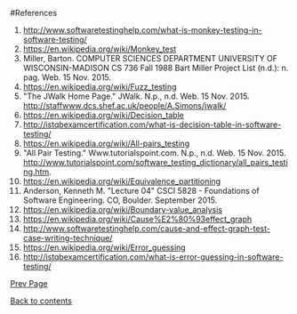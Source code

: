 #References

1.	http://www.softwaretestinghelp.com/what-is-monkey-testing-in-software-testing/
2.	https://en.wikipedia.org/wiki/Monkey_test
3.	Miller, Barton. COMPUTER SCIENCES DEPARTMENT UNIVERSITY OF WISCONSIN-MADISON CS 736 Fall 1988 Bart Miller Project List (n.d.): n. pag. Web. 15 Nov. 2015.
4.	https://en.wikipedia.org/wiki/Fuzz_testing
5.	"The JWalk Home Page." JWalk. N.p., n.d. Web. 15 Nov. 2015. http://staffwww.dcs.shef.ac.uk/people/A.Simons/jwalk/
6.	https://en.wikipedia.org/wiki/Decision_table
7.	http://istqbexamcertification.com/what-is-decision-table-in-software-testing/
8.	https://en.wikipedia.org/wiki/All-pairs_testing
9. "All Pair Testing." Www.tutorialspoint.com. N.p., n.d. Web. 15 Nov. 2015. <http://www.tutorialspoint.com/software_testing_dictionary/all_pairs_testing.htm>. 
10. https://en.wikipedia.org/wiki/Equivalence_partitioning
11. Anderson, Kenneth M. "Lecture 04" CSCI 5828 - Foundations of Software Engineering. CO, Boulder. September 2015.
12. https://en.wikipedia.org/wiki/Boundary-value_analysis
13. https://en.wikipedia.org/wiki/Cause%E2%80%93effect_graph
14. http://www.softwaretestinghelp.com/cause-and-effect-graph-test-case-writing-technique/
15. https://en.wikipedia.org/wiki/Error_guessing
16. http://istqbexamcertification.com/what-is-error-guessing-in-software-testing/

[Prev Page](https://github.com/Krithika-Balan2290/Software-Testing-Techniques/blob/master/Docs/error.md)
 
 [Back to contents](https://github.com/Krithika-Balan2290/Software-Testing-Techniques/blob/master/Index.md)

